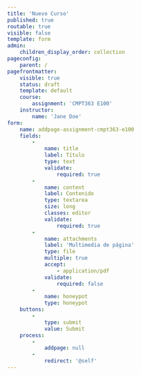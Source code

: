 ```yaml
---
title: 'Nuevo Curso'
published: true
routable: true
visible: false
template: form
admin:
    children_display_order: collection
pageconfig:
    parent: /
pagefrontmatter:
    visible: true
    status: draft
    template: default
    course:
        assignment: 'CMPT363 E100'
    instructor:
        name: 'Jane Doe'
form:
    name: addpage-assignment-cmpt363-e100
    fields:
        -
            name: title
            label: Título
            type: text
            validate:
                required: true
        -
            name: content
            label: Contenido
            type: textarea
            size: long
            classes: editor
            validate:
                required: true
        -
            name: attachments
            label: 'Multimedia de página'
            type: file
            multiple: true
            accept:
                - application/pdf
            validate:
                required: false
        -
            name: honeypot
            type: honeypot
    buttons:
        -
            type: submit
            value: Submit
    process:
        -
            addpage: null
        -
            redirect: '@self'
---
```


